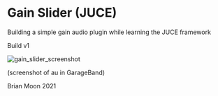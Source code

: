 
# Gain Slider (JUCE)
Building a simple gain audio plugin while learning the JUCE framework

Build v1

![gain_slider_screenshot](https://user-images.githubusercontent.com/25870426/119508827-13a2f200-bd3e-11eb-9a7e-a92de2788172.png)

 (screenshot of au in GarageBand)
 
 Brian Moon 2021


